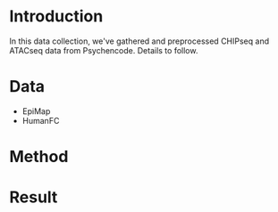 # Introduction
In this data collection, we've gathered and preprocessed CHIPseq and ATACseq data from Psychencode. Details to follow.
# Data
 - EpiMap
 - HumanFC

# Method
# Result
